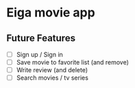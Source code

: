 # Eiga movie app

## Future Features

- [ ] Sign up / Sign in
- [ ] Save movie to favorite list (and remove)
- [ ] Write review (and delete)
- [ ] Search movies / tv series